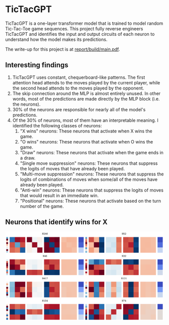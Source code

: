 # TicTacGPT

TicTacGPT is a one-layer transformer model that is trained to model random Tic-Tac-Toe game sequences. This project fully reverse engineers TicTacGPT and identifies the input and output circuits of each neuron to understand how the model makes its predictions.

The write-up for this project is at [report/build/main.pdf](report/build/main.pdf).

## Interesting findings

1. TicTacGPT uses constant, chequerboard-like patterns. The first attention head attends to the moves played by the current player, while the second head attends to the moves played by the opponent.
2. The skip connection around the MLP is almost entirely unused. In other words, most of the predictions are made directly by the MLP block (i.e. the neurons).
3. 30% of the neurons are responsible for nearly all of the model's predictions.
4. Of the 30% of neurons, most of them have an interpretable meaning. I identified the following classes of neurons:
   1. "X wins" neurons: These neurons that activate when X wins the game.
   2. "O wins" neurons: These neurons that activate when O wins the game.
   3. "Draw" neurons: These neurons that activate when the game ends in a draw.
   4. "Single move suppression" neurons: These neurons that suppress the logits of moves that have already been played.
   5. "Multi-move suppression" neurons: These neurons that suppress the logits of combinations of moves when some/all of the moves have already been played.
   6. "Anti-win" neurons: These neurons that suppress the logits of moves that would result in an immediate win.
   7. "Positional" neurons: These neurons that activate based on the turn number of the game.

## Neurons that identify wins for X

![wins for x](out/figs/neuron_category_win_for_x.png)